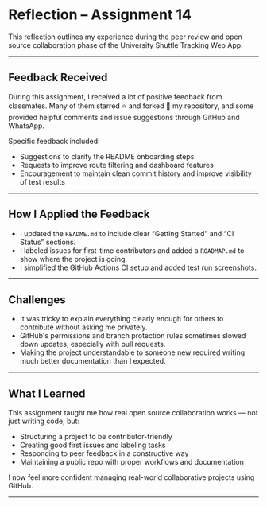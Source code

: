 # Reflection – Assignment 14

This reflection outlines my experience during the peer review and open source collaboration phase of the University Shuttle Tracking Web App.

---

## Feedback Received

During this assignment, I received a lot of positive feedback from classmates. Many of them starred ⭐ and forked 🍴 my repository, and some provided helpful comments and issue suggestions through GitHub and WhatsApp.

Specific feedback included:
- Suggestions to clarify the README onboarding steps
- Requests to improve route filtering and dashboard features
- Encouragement to maintain clean commit history and improve visibility of test results

---

## How I Applied the Feedback

- I updated the `README.md` to include clear “Getting Started” and “CI Status” sections.
- I labeled issues for first-time contributors and added a `ROADMAP.md` to show where the project is going.
- I simplified the GitHub Actions CI setup and added test run screenshots.

---

## Challenges

- It was tricky to explain everything clearly enough for others to contribute without asking me privately.
- GitHub's permissions and branch protection rules sometimes slowed down updates, especially with pull requests.
- Making the project understandable to someone new required writing much better documentation than I expected.

---

## What I Learned

This assignment taught me how real open source collaboration works — not just writing code, but:
- Structuring a project to be contributor-friendly
- Creating good first issues and labeling tasks
- Responding to peer feedback in a constructive way
- Maintaining a public repo with proper workflows and documentation

I now feel more confident managing real-world collaborative projects using GitHub.

---

